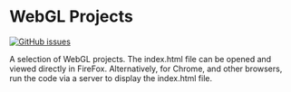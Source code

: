 # WebGL Projects
[![GitHub issues](https://img.shields.io/github/issues/Carla-de-Beer/WebGL-Projects.svg?style=flat-square)](https://github.com/Carla-de-Beer/WebGL-Projects/issues)

A selection of WebGL projects. The index.html file can be opened and viewed directly in FireFox. Alternatively, for Chrome, and other browsers, run the code via a server to display the index.html file.
